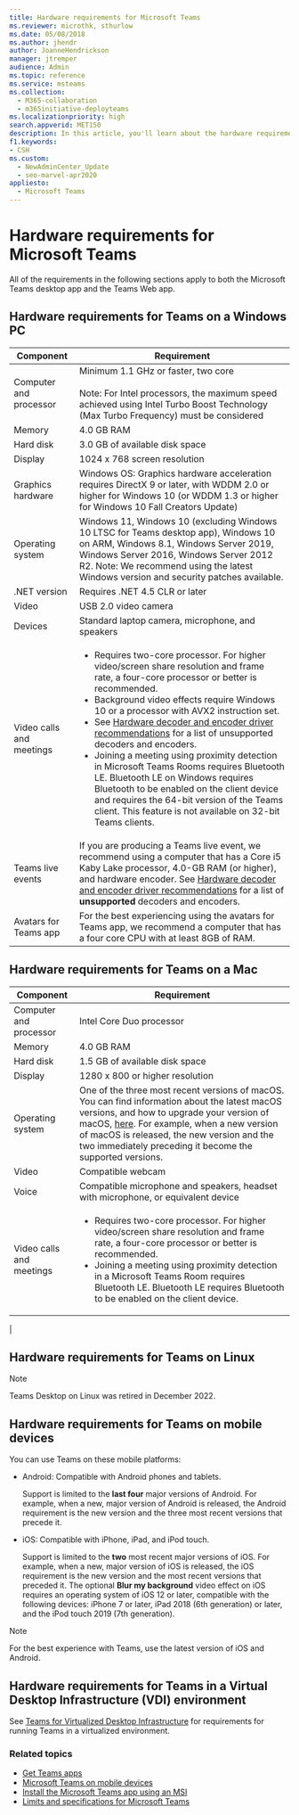 ```yaml
---
title: Hardware requirements for Microsoft Teams
ms.reviewer: microthk, sthurlow
ms.date: 05/08/2018
ms.author: jhendr
author: JoanneHendrickson
manager: jtremper
audience: Admin
ms.topic: reference
ms.service: msteams
ms.collection: 
  - M365-collaboration
  - m365initiative-deployteams
ms.localizationpriority: high
search.appverid: MET150
description: In this article, you'll learn about the hardware requirements needed to install and run Microsoft Teams.
f1.keywords:
- CSH
ms.custom: 
  - NewAdminCenter_Update
  - seo-marvel-apr2020
appliesto: 
  - Microsoft Teams
---
```


# Hardware requirements for Microsoft Teams

All of the requirements in the following sections apply to both the Microsoft Teams desktop app and the Teams Web app.

## Hardware requirements for Teams on a Windows PC

| Component | Requirement |
|---------|---------|
|Computer and processor    | Minimum 1.1 GHz or faster, two core<br><br>Note: For Intel processors, the maximum speed achieved using Intel Turbo Boost Technology (Max Turbo Frequency) must be considered         |
|Memory     |  4.0 GB RAM |
|Hard disk    | 3.0 GB of available disk space        |
|Display    |   1024 x 768 screen resolution |
|Graphics hardware |  Windows OS: Graphics hardware acceleration requires DirectX 9 or later, with WDDM 2.0 or higher for Windows 10 (or WDDM 1.3 or higher for Windows 10 Fall Creators Update)
|Operating system  |    Windows 11, Windows 10 (excluding Windows 10 LTSC for Teams desktop app), Windows 10 on ARM, Windows 8.1, Windows Server 2019, Windows Server 2016, Windows Server 2012 R2. Note: We recommend using the latest Windows version and security patches available.|
|.NET version    |  Requires .NET 4.5 CLR or later       |
|Video    |  USB 2.0 video camera       |
|Devices    |   Standard laptop camera, microphone, and speakers    |
|Video calls and meetings|<ul><li>Requires two-core processor. For higher video/screen share resolution and frame rate, a four-core processor or better is recommended.</li> <li>Background video effects require Windows 10 or a processor with AVX2 instruction set.</li> <li>See [Hardware decoder and encoder driver recommendations](hardware-decoders-and-encoders.md) for a list of unsupported decoders and encoders.</li><li>Joining a meeting using proximity detection in Microsoft Teams Rooms requires Bluetooth LE. Bluetooth LE on Windows requires Bluetooth to be enabled on the client device and requires the 64-bit version of the Teams client. This feature is not available on 32-bit Teams clients.</li></ul> |
|Teams live events | If you are producing a Teams live event, we recommend using a computer that has a Core i5 Kaby Lake processor, 4.0-GB RAM (or higher), and hardware encoder. See [Hardware decoder and encoder driver recommendations](hardware-decoders-and-encoders.md) for a list of **unsupported** decoders and encoders. |
| Avatars for Teams app | For the best experiencing using the avatars for Teams app, we recommend a computer that has a four core CPU with at least 8GB of RAM.|

## Hardware requirements for Teams on a Mac

| Component | Requirement |
|---------|---------|
|Computer and processor    | Intel Core Duo processor |
|Memory     |   4.0 GB RAM|
|Hard disk    |   1.5 GB of available disk space      |
|Display    | 1280 x 800 or higher resolution    |
|Operating system  |    One of the three most recent versions of macOS. You can find information about the latest macOS versions, and how to upgrade your version of macOS, [here](https://support.apple.com/en-us/HT201260). For example, when a new version of macOS is released, the new version and the two immediately preceding it become the supported versions.      |
|Video  |    Compatible webcam     |
|Voice    |  Compatible microphone and speakers, headset with microphone, or equivalent device       |
|Video calls and meetings | <ul><li>Requires two-core processor. For higher video/screen share resolution and frame rate, a four-core processor or better is recommended. </li><li>Joining a meeting using proximity detection in a Microsoft Teams Room requires Bluetooth LE. Bluetooth LE requires Bluetooth to be enabled on the client device.</li></ul>
|

## Hardware requirements for Teams on Linux

> [!NOTE]
> Teams Desktop on Linux was retired in December 2022.

## Hardware requirements for Teams on mobile devices

You can use Teams on these mobile platforms:

- Android: Compatible with Android phones and tablets.

  Support is limited to the **last four** major versions of Android. For example, when a new, major version of Android is released, the Android requirement is the new version and the three most recent versions that precede it.

- iOS: Compatible with iPhone, iPad, and iPod touch.

  Support is limited to the **two** most recent major versions of iOS. For example, when a new, major version of iOS is released, the iOS requirement is the new version and the most recent versions that preceded it. The optional **Blur my background** video effect on iOS requires an operating system of iOS 12 or later, compatible with the following devices: iPhone 7 or later, iPad 2018 (6th generation) or later, and the iPod touch 2019 (7th generation).

> [!Note]
> For the best experience with Teams, use the latest version of iOS and Android.

## Hardware requirements for Teams in a Virtual Desktop Infrastructure (VDI) environment

See [Teams for Virtualized Desktop Infrastructure](teams-for-vdi.md) for requirements for running Teams in a virtualized environment.

### Related topics

- [Get Teams apps](get-clients.md)
- [Microsoft Teams on mobile devices](https://support.microsoft.com/office/set-up-your-teams-mobile-apps-1ba8dce3-1122-47f4-8db6-00a4f93117e8)
- [Install the Microsoft Teams app using an MSI](msi-deployment.md)
- [Limits and specifications for Microsoft Teams](limits-specifications-teams.md)
